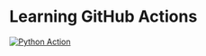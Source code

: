 # Learning GitHub Actions
[![Python Action](https://github.com/bbynoCode/385_GH_Actions/actions/workflows/python-action.yml/badge.svg)](https://github.com/bbynoCode/385_GH_Actions/actions/workflows/python-action.yml)